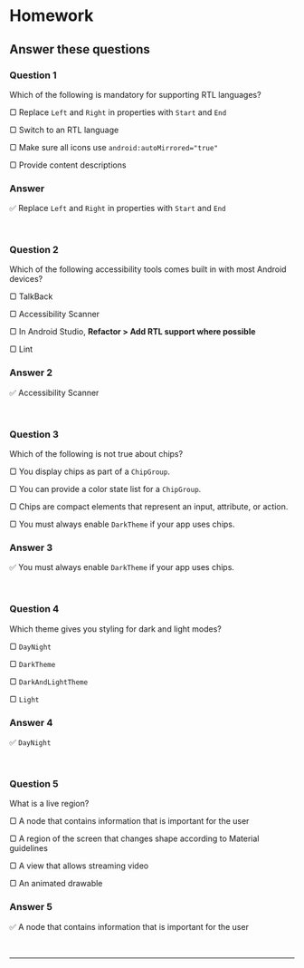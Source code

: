 # Homework

## **Answer these questions**

### **Question 1**

Which of the following is mandatory for supporting RTL languages?

▢ Replace `Left` and `Right` in properties with `Start` and `End`

▢ Switch to an RTL language

▢ Make sure all icons use `android:autoMirrored="true"`

▢ Provide content descriptions

### Answer 

:white_check_mark: Replace `Left` and `Right` in properties with `Start` and `End`

<br>

### **Question 2**

Which of the following accessibility tools comes built in with most Android devices?

▢ TalkBack

▢ Accessibility Scanner

▢ In Android Studio, **Refactor > Add RTL support where possible**

▢ Lint

### Answer 2

:white_check_mark: Accessibility Scanner

<br>

### **Question 3**

Which of the following is not true about chips?

▢ You display chips as part of a `ChipGroup`.

▢ You can provide a color state list for a `ChipGroup`.

▢ Chips are compact elements that represent an input, attribute, or action.

▢ You must always enable `DarkTheme` if your app uses chips.

### Answer 3

:white_check_mark: You must always enable `DarkTheme` if your app uses chips.

<br>

### **Question 4**

Which theme gives you styling for dark and light modes?

▢ `DayNight`

▢ `DarkTheme`

▢ `DarkAndLightTheme`

▢ `Light`

### Answer 4

:white_check_mark: `DayNight`

<br>

### **Question 5**

What is a live region?

▢ A node that contains information that is important for the user

▢ A region of the screen that changes shape according to Material guidelines

▢ A view that allows streaming video

▢ An animated drawable

### Answer 5

:white_check_mark: A node that contains information that is important for the user

<br>

---

